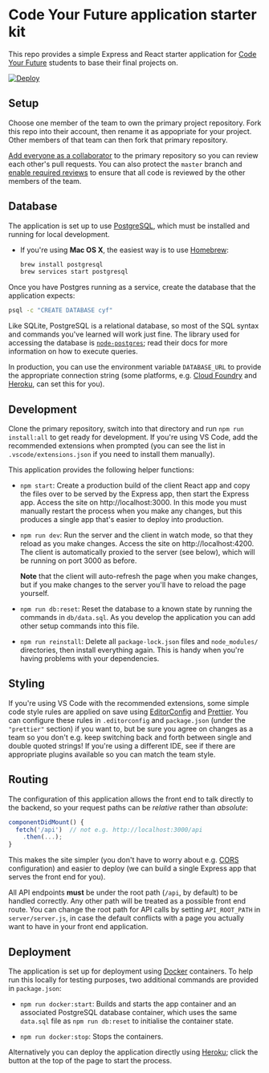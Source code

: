 # Code Your Future application starter kit

This repo provides a simple Express and React starter application for [Code Your
Future][1] students to base their final projects on.

[![Deploy](https://www.herokucdn.com/deploy/button.svg)](https://heroku.com/deploy)

## Setup

Choose one member of the team to own the primary project repository. Fork this
repo into their account, then rename it as appopriate for your project. Other
members of that team can then fork that primary repository.

[Add everyone as a collaborator][2] to the primary repository so you can review
each other's pull requests. You can also protect the `master` branch and [enable
required reviews][3] to ensure that all code is reviewed by the other members of
the team.

## Database

The application is set up to use [PostgreSQL][8], which must be installed and
running for local development.

- If you're using **Mac OS X**, the easiest way is to use [Homebrew][10]:

  ```bash
  brew install postgresql
  brew services start postgresql
  ```

Once you have Postgres running as a service, create the database that the
application expects:

```bash
psql -c "CREATE DATABASE cyf"
```

Like SQLite, PostgreSQL is a relational database, so most of the SQL syntax and
commands you've learned will work just fine. The library used for accessing the
database is [`node-postgres`][9]; read their docs for more information on how to
execute queries.

In production, you can use the environment variable `DATABASE_URL` to provide
the appropriate connection string (some platforms, e.g. [Cloud Foundry][7] and
[Heroku][11], can set this for you).

## Development

Clone the primary repository, switch into that directory and run
`npm run install:all` to get ready for development. If you're using VS Code, add
the recommended extensions when prompted (you can see the list in
`.vscode/extensions.json` if you need to install them manually).

This application provides the following helper functions:

- `npm start`: Create a production build of the client React app and copy the
  files over to be served by the Express app, then start the Express app. Access
  the site on http://localhost:3000. In this mode you must manually restart the
  process when you make any changes, but this produces a single app that's
  easier to deploy into production.

- `npm run dev`: Run the server and the client in watch mode, so that they
  reload as you make changes. Access the site on http://localhost:4200. The
  client is automatically proxied to the server (see below), which will be
  running on port 3000 as before.

  **Note** that the client will auto-refresh the page when you make changes, but
  if you make changes to the server you'll have to reload the page yourself.

- `npm run db:reset`: Reset the database to a known state by running the
  commands in `db/data.sql`. As you develop the application you can add other
  setup commands into this file.

- `npm run reinstall`: Delete all `package-lock.json` files and `node_modules/`
  directories, then install everything again. This is handy when you're having
  problems with your dependencies.

## Styling

If you're using VS Code with the recommended extensions, some simple code style
rules are applied on save using [EditorConfig][5] and [Prettier][6]. You can
configure these rules in `.editorconfig` and `package.json` (under the
`"prettier"` section) if you want to, but be sure you agree on changes as a team
so you don't e.g. keep switching back and forth between single and double quoted
strings! If you're using a different IDE, see if there are appropriate plugins
available so you can match the team style.

## Routing

The configuration of this application allows the front end to talk directly to
the backend, so your request paths can be _relative_ rather than _absolute_:

```javascript
componentDidMount() {
  fetch('/api')  // not e.g. http://localhost:3000/api
    .then(...);
}
```

This makes the site simpler (you don't have to worry about e.g. [CORS][4]
configuration) and easier to deploy (we can build a single Express app that
serves the front end for you).

All API endpoints **must** be under the root path (`/api`, by default) to be
handled correctly. Any other path will be treated as a possible front end route.
You can change the root path for API calls by setting `API_ROOT_PATH` in
`server/server.js`, in case the default conflicts with a page you actually want
to have in your front end application.

## Deployment

The application is set up for deployment using [Docker][12] containers. To help
run this locally for testing purposes, two additional commands are provided in
`package.json`:

- `npm run docker:start`: Builds and starts the app container and an associated
  PostgreSQL database container, which uses the same `data.sql` file as
  `npm run db:reset` to initialise the container state.

- `npm run docker:stop`: Stops the containers.

Alternatively you can deploy the application directly using [Heroku][13]; click
the button at the top of the page to start the process.

[1]: https://codeyourfuture.io/
[2]:
  https://help.github.com/articles/inviting-collaborators-to-a-personal-repository/
[3]:
  https://help.github.com/articles/enabling-required-reviews-for-pull-requests/
[4]: https://developer.mozilla.org/en-US/docs/Web/HTTP/CORS
[5]: https://EditorConfig.org
[6]: https://prettier.io/
[7]:
  https://docs.cloudfoundry.org/devguide/deploy-apps/environment-variable.html#DATABASE-URL
[8]: https://www.postgresql.org/
[9]: https://node-postgres.com/
[10]: https://brew.sh/
[11]:
  https://devcenter.heroku.com/articles/heroku-postgresql#designating-a-primary-database
[12]: https://www.docker.com/
[13]: https://www.heroku.com/
